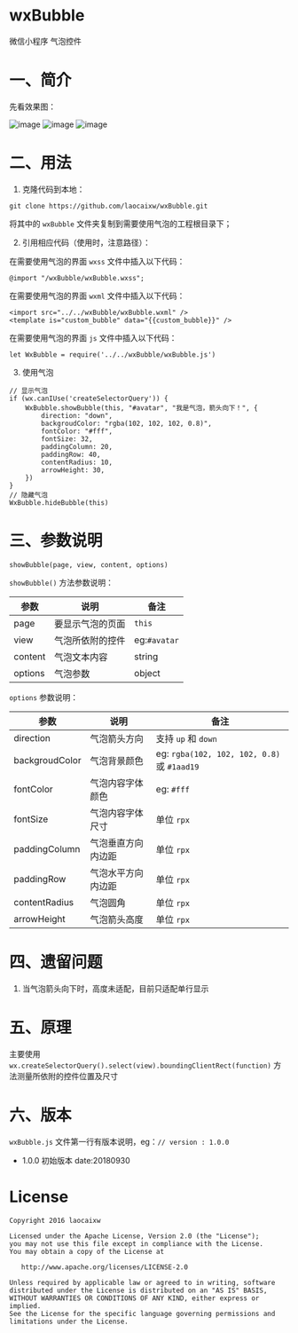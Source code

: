 # wxBubble
微信小程序 气泡控件

# 一、简介

先看效果图：

![image](https://raw.githubusercontent.com/laocaixw/wxBubble/master/screen/0.jpg)
![image](https://raw.githubusercontent.com/laocaixw/wxBubble/master/screen/1.jpg)
![image](https://raw.githubusercontent.com/laocaixw/wxBubble/master/screen/2.jpg)

# 二、用法

1. 克隆代码到本地：

```
git clone https://github.com/laocaixw/wxBubble.git
```

将其中的 `wxBubble` 文件夹复制到需要使用气泡的工程根目录下；

2. 引用相应代码（使用时，注意路径）：

在需要使用气泡的界面 `wxss` 文件中插入以下代码：
```
@import "/wxBubble/wxBubble.wxss";
```

在需要使用气泡的界面 `wxml` 文件中插入以下代码：
```
<import src="../../wxBubble/wxBubble.wxml" />
<template is="custom_bubble" data="{{custom_bubble}}" />
```

在需要使用气泡的界面 `js` 文件中插入以下代码：
```
let WxBubble = require('../../wxBubble/wxBubble.js')
```

3. 使用气泡

```
// 显示气泡
if (wx.canIUse('createSelectorQuery')) {
    WxBubble.showBubble(this, "#avatar", "我是气泡，箭头向下！", {
        direction: "down",
        backgroudColor: "rgba(102, 102, 102, 0.8)",
        fontColor: "#fff",
        fontSize: 32,
        paddingColumn: 20,
        paddingRow: 40,
        contentRadius: 10,
        arrowHeight: 30,
    })
}
// 隐藏气泡
WxBubble.hideBubble(this)
```

# 三、参数说明

```
showBubble(page, view, content, options)
```

`showBubble()` 方法参数说明：

参数|说明|备注
---|---|---
page|要显示气泡的页面|`this`
view|气泡所依附的控件|eg:`#avatar`
content|气泡文本内容|string
options|气泡参数|object

`options` 参数说明：

参数|说明|备注
---|---|---
direction|气泡箭头方向|支持 `up` 和 `down`
backgroudColor|气泡背景颜色|eg: `rgba(102, 102, 102, 0.8)` 或 `#1aad19`
fontColor|气泡内容字体颜色|eg: `#fff`
fontSize|气泡内容字体尺寸|单位 `rpx`
paddingColumn|气泡垂直方向内边距|单位 `rpx`
paddingRow|气泡水平方向内边距|单位 `rpx`
contentRadius|气泡圆角|单位 `rpx`
arrowHeight|气泡箭头高度|单位 `rpx`

# 四、遗留问题

1. 当气泡箭头向下时，高度未适配，目前只适配单行显示

# 五、原理

主要使用 `wx.createSelectorQuery().select(view).boundingClientRect(function)` 方法测量所依附的控件位置及尺寸

# 六、版本

`wxBubble.js` 文件第一行有版本说明，eg：`// version : 1.0.0`

- 1.0.0 初始版本 date:20180930

# License

    Copyright 2016 laocaixw
    
    Licensed under the Apache License, Version 2.0 (the "License");
    you may not use this file except in compliance with the License.
    You may obtain a copy of the License at
    
       http://www.apache.org/licenses/LICENSE-2.0
    
    Unless required by applicable law or agreed to in writing, software
    distributed under the License is distributed on an "AS IS" BASIS,
    WITHOUT WARRANTIES OR CONDITIONS OF ANY KIND, either express or implied.
    See the License for the specific language governing permissions and
    limitations under the License.